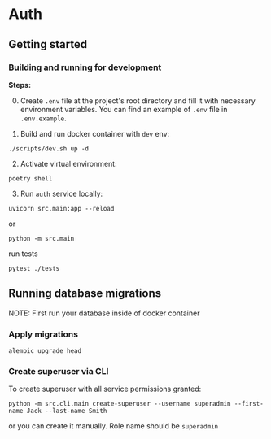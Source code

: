 # Auth 

## Getting started

### Building and running for development

**Steps:**

0. Create `.env` file at the project's root directory and fill it with necessary environment variables.
You can find an example of `.env` file in `.env.example`.

1. Build and run docker container with `dev` env:

 ```commandline
./scripts/dev.sh up -d
 ```

2. Activate virtual environment:

 ```commandline
poetry shell
 ```

3. Run `auth` service locally:

```commandline
uvicorn src.main:app --reload
 ```

or

```commandline
python -m src.main
```

run tests
```commandline
pytest ./tests 
```


## Running database migrations

NOTE: First run your database inside of docker container

### Apply migrations
```
alembic upgrade head
```

### Create superuser via CLI

To create superuser with all service permissions granted:

```commandline
python -m src.cli.main create-superuser --username superadmin --first-name Jack --last-name Smith
```

or you can create it manually. Role name should be `superadmin`
